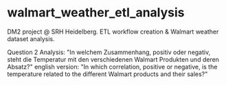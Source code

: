 # walmart_weather_etl_analysis
DM2 project @ SRH Heidelberg. ETL workflow creation &amp; Walmart weather dataset analysis.

Question 2 Analysis:
 "In welchem Zusammenhang, positiv oder negativ, steht die Temperatur mit den verschiedenen Walmart Produkten und deren Absatz?"
 english version:
 "In which correlation, positive or negative, is the temperature related to the different Walmart products and their sales?"
 

